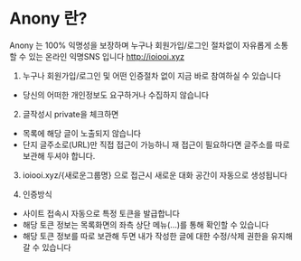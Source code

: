 # Anony 란?
Anony 는 100% 익명성을 보장하며 누구나 회원가입/로그인 절차없이 자유롭게 소통할 수 있는 온라인 익명SNS 입니다
<http://ioiooi.xyz>

1. 누구나
회원가입/로그인 및 어떤 인증절차 없이 지금 바로 참여하실 수 있습니다
- 당신의 어떠한 개인정보도 요구하거나 수집하지 않습니다

2. 글작성시 private을 체크하면
- 목록에 해당 글이 노출되지 않습니다
- 단지 글주소로(URL)만 직접 접근이 가능하니 재 접근이 필요하다면 글주소를 따로 보관해 두셔야 합니다.

3. ioiooi.xyz/{새로운그룹명}
으로 접근시 새로운 대화 공간이 자동으로 생성됩니다

4. 인증방식
- 사이트 접속시 자동으로 특정 토큰을 발급합니다
- 해당 토큰 정보는 목록화면의 좌측 상단 메뉴(...)를 통해 확인할 수 있습니다
- 해당 토큰 정보를 따로 보관해 두면 내가 작성한 글에 대한 수정/삭제 권한을 유지해 갈 수 있습니다

